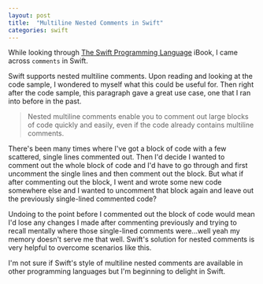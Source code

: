 ```yaml
---
layout: post
title:  "Multiline Nested Comments in Swift"
categories: swift
---
```


While looking through [The Swift Programming Language](https://itunes.apple.com/us/book/swift-programming-language/id881256329?mt=11&uo=4&at=11l9EG) iBook, I came across `comments` in Swift.

Swift supports nested multiline comments. Upon reading and looking at the code sample, I wondered to myself what this could be useful for. Then right after the code sample, this paragraph gave a great use case, one that I ran into before in the past.

> Nested multiline comments enable you to comment out large blocks of code quickly and easily, even if the code already contains multiline comments.

There's been many times where I've got a block of code with a few scattered, single lines commented out. Then I'd decide I wanted to comment out the whole block of code and I'd have to go through and first uncomment the single lines and then comment out the block. But what if after commenting out the block, I went and wrote some new code somewhere else and I wanted to uncomment that block again and leave out the previously single-lined commented code?

Undoing to the point before I commented out the block of code would mean I'd lose any changes I made after commenting previously and trying to recall mentally where those single-lined comments were...well yeah my memory doesn't serve me that well. Swift's solution for nested comments is very helpful to overcome scenarios like this.

I'm not sure if Swift's style of multiline nested comments are available in other programming languages but I'm beginning to delight in Swift.